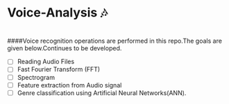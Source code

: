 # Voice-Analysis :notes:
#
####Voice recognition operations are performed in this repo.The goals are given below.Continues to be developed.

- [ ] Reading Audio Files
- [ ] Fast Fourier Transform (FFT)
- [ ] Spectrogram
- [ ] Feature extraction from Audio signal
- [ ] Genre classification using Artificial Neural Networks(ANN).
